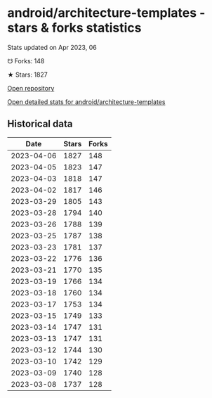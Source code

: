 # android/architecture-templates - stars & forks statistics

Stats updated on Apr 2023, 06

☋ Forks: 148

★ Stars: 1827

[Open repository](https://github.com/android/architecture-templates)

[Open detailed stats for android/architecture-templates](https://reviewgithub.com/rep/android/architecture-templates)

## Historical data
| Date | Stars | Forks |
|------|-------|-------|
| 2023-04-06 | 1827 | 148 | 
| 2023-04-05 | 1823 | 147 | 
| 2023-04-03 | 1818 | 147 | 
| 2023-04-02 | 1817 | 146 | 
| 2023-03-29 | 1805 | 143 | 
| 2023-03-28 | 1794 | 140 | 
| 2023-03-26 | 1788 | 139 | 
| 2023-03-25 | 1787 | 138 | 
| 2023-03-23 | 1781 | 137 | 
| 2023-03-22 | 1776 | 136 | 
| 2023-03-21 | 1770 | 135 | 
| 2023-03-19 | 1766 | 134 | 
| 2023-03-18 | 1760 | 134 | 
| 2023-03-17 | 1753 | 134 | 
| 2023-03-15 | 1749 | 133 | 
| 2023-03-14 | 1747 | 131 | 
| 2023-03-13 | 1747 | 131 | 
| 2023-03-12 | 1744 | 130 | 
| 2023-03-10 | 1742 | 129 | 
| 2023-03-09 | 1740 | 128 | 
| 2023-03-08 | 1737 | 128 | 

